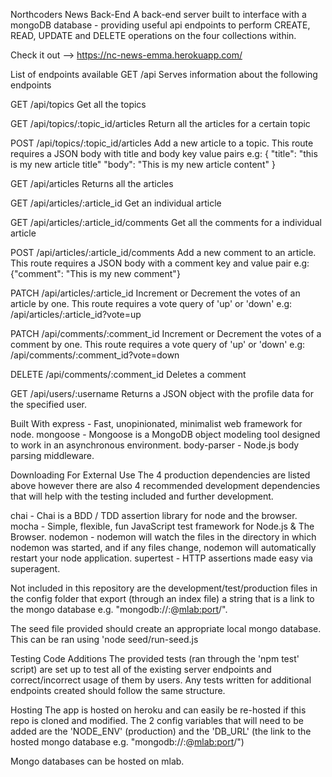 Northcoders News Back-End
A back-end server built to interface with a mongoDB database - providing useful api endpoints to perform CREATE, READ, UPDATE and DELETE operations on the four collections within.

Check it out --> https://nc-news-emma.herokuapp.com/

List of endpoints available
GET /api
Serves information about the following endpoints

GET /api/topics
Get all the topics

GET /api/topics/:topic_id/articles
Return all the articles for a certain topic

POST /api/topics/:topic_id/articles
Add a new article to a topic. This route requires a JSON body with title and body key value pairs e.g: { "title": "this is my new article title" "body": "This is my new article content" }

GET /api/articles
Returns all the articles

GET /api/articles/:article_id
Get an individual article

GET /api/articles/:article_id/comments
Get all the comments for a individual article

POST /api/articles/:article_id/comments
Add a new comment to an article. This route requires a JSON body with a comment key and value pair e.g: {"comment": "This is my new comment"}

PATCH /api/articles/:article_id
Increment or Decrement the votes of an article by one. This route requires a vote query of 'up' or 'down' e.g: /api/articles/:article_id?vote=up

PATCH /api/comments/:comment_id
Increment or Decrement the votes of a comment by one. This route requires a vote query of 'up' or 'down' e.g: /api/comments/:comment_id?vote=down

DELETE /api/comments/:comment_id
Deletes a comment

GET /api/users/:username
Returns a JSON object with the profile data for the specified user.

Built With
express - Fast, unopinionated, minimalist web framework for node.
mongoose - Mongoose is a MongoDB object modeling tool designed to work in an asynchronous environment.
body-parser - Node.js body parsing middleware.

Downloading For External Use
The 4 production dependencies are listed above however there are also 4 recommended development dependencies that will help with the testing included and further development.

chai - Chai is a BDD / TDD assertion library for node and the browser.
mocha - Simple, flexible, fun JavaScript test framework for Node.js & The Browser.
nodemon - nodemon will watch the files in the directory in which nodemon was started, and if any files change, nodemon will automatically restart your node application.
supertest - HTTP assertions made easy via superagent.

Not included in this repository are the development/test/production files in the config folder that export (through an index file) a string that is a link to the mongo database e.g. "mongodb://<user>:<password>@<mlab:port>/<database-name>".

The seed file provided should create an appropriate local mongo database. This can be ran using 'node seed/run-seed.js

Testing Code Additions
The provided tests (ran through the 'npm test' script) are set up to test all of the existing server endpoints and correct/incorrect usage of them by users. Any tests written for additional endpoints created should follow the same structure.

Hosting
The app is hosted on heroku and can easily be re-hosted if this repo is cloned and modified. The 2 config variables that will need to be added are the 'NODE_ENV' (production) and the 'DB_URL' (the link to the hosted mongo database e.g. "mongodb://<user>:<password>@<mlab:port>/<database-name>")

Mongo databases can be hosted on mlab.